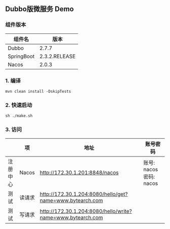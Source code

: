 ## Dubbo版微服务 Demo

### 组件版本

|组件名|版本|
| ----- | -------|
|Dubbo| 2.7.7|
|SpringBoot| 2.3.2.RELEASE|
|Nacos | 2.0.3|


### 1. 编译
```shell
mvn clean install -DskipTests
```

### 2. 快速启动

```shell 
sh ./make.sh
```

### 3. 访问

|| 项   | 地址 | 账号密码 |
|----| --- | --- | --- |
|注册中心| Nacos | http://172.30.1.201:8848/nacos | 账号: nacos  密码: nacos|
|测试| 读请求 | http://172.30.1.204:8080/hello/get?name=www.bytearch.com|
|测试| 写请求 | http://172.30.1.204:8080/hello/write?name=www.bytearch.com|